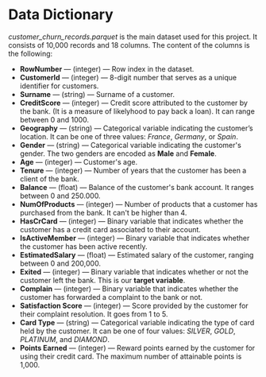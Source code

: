 # Data Dictionary

_customer_churn_records.parquet_ is the main dataset used for this project. It consists of 10,000 records and 18 columns. 
The content of the columns is the following:
* __RowNumber__ — (integer) — Row index in the dataset.
* __CustomerId__ — (integer) — 8-digit number that serves as a unique identifier for customers.
* __Surname__ — (string) — Surname of a customer.
* __CreditScore__ — (integer) — Credit score attributed to the customer by the bank. (It is a measure of likelyhood to pay back a loan). It can range between 0 and 1000.
* __Geography__ — (string) — Categorical variable indicating the customer’s location. It can be one of three values: _France_, _Germany_, or _Spain_.
* __Gender__ — (string) — Categorical variable indicating the customer's gender. The two genders are encoded as __Male__ and __Female__.
* __Age__ — (integer) — Customer's age.
* __Tenure__ — (integer) — Number of years that the customer has been a client of the bank. 
* __Balance__ — (float) — Balance of the customer's bank account. It ranges between 0 and 250.000.
* __NumOfProducts__ — (integer) — Number of products that a customer has purchased from the bank. It can't be higher than 4.
* __HasCrCard__ — (integer) —  Binary variable that indicates whether the customer has a credit card associated to their account. 
* __IsActiveMember__ — (integer) — Binary variable that indicates whether the customer has been active recently.
* __EstimatedSalary__ — (float) — Estimated salary of the customer, ranging between 0 and 200,000.
* __Exited__ — (integer) — Binary variable that indicates whether or not the customer left the bank. This is our __target variable__. 
* __Complain__ — (integer) — Binary variable that indicates whether the customer has forwarded a complaint to the bank or not.
* __Satisfaction Score__ — (integer) — Score provided by the customer for their complaint resolution. It goes from 1 to 5.
* __Card Type__ — (string) — Categorical variable indicating the type of card held by the customer. It can be one of four values: _SILVER_, _GOLD_, _PLATINUM_, and _DIAMOND_.
* __Points Earned__ — (integer) — Reward points earned by the customer for using their credit card. The maximum number of attainable points is 1,000.

